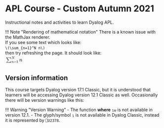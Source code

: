 
# APL Course - Custom Autumn 2021
Instructional notes and activities to learn Dyalog APL.

!!! Note "Rendering of mathematical notation"
	There is a known issue with the MathJax renderer.  
	If you see some text which looks like:  
	`\(\sum_{n=1}^N n\)`  
	then try refreshing the page. It should look like:  
	<img alt="mathjax example rendering" src="./img/mathjax.png" width="60px">

## Version information
This course targets Dyalog version 17.1 Classic, but it is understood that learners will be accessing Dyalog version 12.1 Classic as well. Occasionally there will be version warnings like this:

!!! Warning "Version Warning"
	- The function **where** `⍸⍵` is not available in version 12.1.
	- The glyph/symbol `⍸` is not available in Dyalog Classic, instead it is represented by `⎕U2378`.